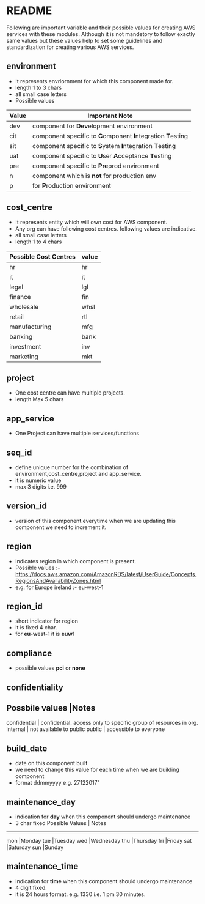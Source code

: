 # README #
Following are important variable and their possible values for creating AWS services with these modules.
Although it is not mandetory to follow exactly same values but these values help to set some guidelines and standardization for creating various AWS services.

## environment ##
* It represents envriornment for which this component made for. 
* length 1 to 3 chars
* all small case letters
* Possible values

Value  | Important Note
------------- | -------------
dev  | 	component for **Dev**elopment environment
cit  | 	component specific to **C**omponent **I**ntegration **T**esting
sit  | 	component specific to **S**ystem **I**ntegration **T**esting
uat  | 	component specific to **U**ser **A**cceptance **T**esting
pre	 | 	component specific to **Pre**prod environment
n    |	component which is **not** for production env
p    |	for **P**roduction environment

## cost_centre ##
* It represents entity which will own cost for AWS component.
*  Any org can have following cost centres. following values are indicative.
* all small case letters
* length 1 to 4 chars

Possible Cost Centres	|value
---------------------	|----
hr						|hr|
it						|it|
legal					|lgl|
finance					|fin|
wholesale				|whsl|
retail					|rtl|
manufacturing			|mfg|
banking					|bank|
investment				|inv|
marketing				|mkt|

## project ##
* One cost centre can have multiple projects.
* length  Max 5 chars

## app_service ##
* One Project can have multiple services/functions
 
## seq_id ##
* define unique number for the combination of environment,cost_centre,project and app_service.
* it is numeric value
* max 3 digits i.e. 999

## version_id ##
* version of this component.everytime when we are updating this component we need to increment it.

## region ##
* indicates region in which component is present.
* Possible values :- https://docs.aws.amazon.com/AmazonRDS/latest/UserGuide/Concepts.RegionsAndAvailabilityZones.html
* e.g. for Europe ireland :- eu-west-1

## region_id ##
* short indicator for region
* it is fixed 4 char.
* for **eu**-**w**est-1 it is **euw1**

## compliance ##
* possible values **pci** or **none**

## confidentiality ##
Possbile values |Notes
--------------------------------------------------------------------------------
confidential 	| confidential. access only to specific group of resources in org.
internal 		| not available to public
public			| accessible to everyone

## build_date ##
* date on this component built
* we need to change this value for each time when we are building component
* format ddmmyyyy e.g. 27122017"

## maintenance_day ##
* indication for **day** when this component should undergo maintenance
* 3 char fixed
Possible Values | Notes
-------------------------
mon				|Monday
tue				|Tuesday
wed				|Wednesday
thu				|Thursday
fri				|Friday
sat				|Saturday
sun				|Sunday

## maintenance_time ##
* indication for **time** when this component should undergo maintenance
* 4 digit fixed.
* it is 24 hours format. e.g. 1330 i.e. 1 pm 30 minutes.


